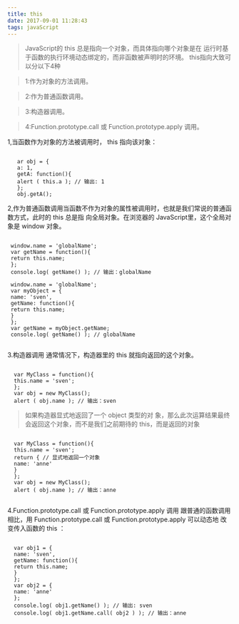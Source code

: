 ```yaml
---
title: this
date: 2017-09-01 11:28:43
tags: javaScript
---
```

>JavaScript的 this 总是指向一个对象，而具体指向哪个对象是在
 运行时基于函数的执行环境动态绑定的，而非函数被声明时的环境。
>this指向大致可以分以下4种

>1:作为对象的方法调用。

>2:作为普通函数调用。

>3:构造器调用。

>4:Function.prototype.call 或 Function.prototype.apply 调用。

1,当函数作为对象的方法被调用时， this 指向该对象：

<pre><code>
   ar obj = {
   a: 1,
   getA: function(){
   alert ( this.a ); // 输出: 1
   };
   obj.getA();
</code></pre>

2,作为普通函数调用当函数不作为对象的属性被调用时，也就是我们常说的普通函数方式，此时的 this 总是指
         向全局对象。在浏览器的 JavaScript里，这个全局对象是 window 对象。


<pre><code>
 window.name = 'globalName';
 var getName = function(){
 return this.name;
 };
 console.log( getName() ); // 输出：globalName
 
 window.name = 'globalName';
 var myObject = {
 name: 'sven',
 getName: function(){
 return this.name;
 }
 };
 var getName = myObject.getName;
 console.log( getName() ); // globalName
 
</code></pre>

3.构造器调用 通常情况下，构造器里的 this 就指向返回的这个对象。

<pre><code>
  var MyClass = function(){
  this.name = 'sven';
  };
  var obj = new MyClass();
  alert ( obj.name ); // 输出：sven
</code></pre>

>如果构造器显式地返回了一个 object 类型的对
 象，那么此次运算结果最终会返回这个对象，而不是我们之前期待的 this，而是返回的对象
 
 <pre><code>
  var MyClass = function(){
  this.name = 'sven';
  return { // 显式地返回一个对象
  name: 'anne'
  }
  };
  var obj = new MyClass();
  alert ( obj.name ); // 输出：anne
 </code></pre>

4.Function.prototype.call 或 Function.prototype.apply 调用
跟普通的函数调用相比，用 Function.prototype.call 或 Function.prototype.apply 可以动态地
改变传入函数的 this ：

 <pre><code>
  var obj1 = {
  name: 'sven',
  getName: function(){
  return this.name;
  }
  };
  var obj2 = {
  name: 'anne'
  };
  console.log( obj1.getName() ); // 输出: sven
  console.log( obj1.getName.call( obj2 ) ); // 输出：anne
 </code></pre>
